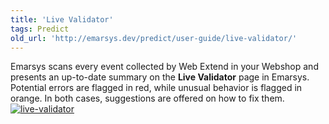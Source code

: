 ```yaml
---
title: 'Live Validator'
tags: Predict
old_url: 'http://emarsys.dev/predict/user-guide/live-validator/'
---
```


Emarsys scans every event collected by Web Extend in your Webshop and presents an up-to-date summary on the **Live Validator** page in Emarsys. Potential errors are flagged in red, while unusual behavior is flagged in orange. In both cases, suggestions are offered on how to fix them. [![live-validator](/assets/images/live-validator.png)](/assets/images/live-validator.png)